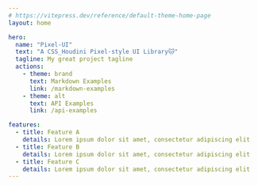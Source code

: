 ```yaml
---
# https://vitepress.dev/reference/default-theme-home-page
layout: home

hero:
  name: "Pixel-UI"
  text: "A CSS_Houdini Pixel-style UI Library🐱"
  tagline: My great project tagline
  actions:
    - theme: brand
      text: Markdown Examples
      link: /markdown-examples
    - theme: alt
      text: API Examples
      link: /api-examples

features:
  - title: Feature A
    details: Lorem ipsum dolor sit amet, consectetur adipiscing elit
  - title: Feature B
    details: Lorem ipsum dolor sit amet, consectetur adipiscing elit
  - title: Feature C
    details: Lorem ipsum dolor sit amet, consectetur adipiscing elit
---
```



